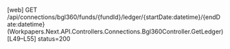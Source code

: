 [web] GET /api/connections/bgl360/funds/{fundId}/ledger/{startDate:datetime}/{endDate:datetime}  (Workpapers.Next.API.Controllers.Connections.Bgl360Controller.GetLedger)  [L49–L55] status=200

